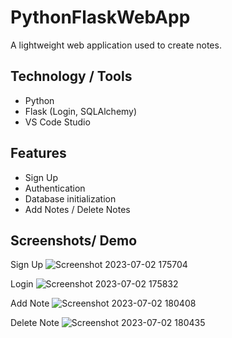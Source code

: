 # PythonFlaskWebApp

A lightweight web application used to create notes. 

## Technology / Tools

- Python
- Flask (Login, SQLAlchemy)
- VS Code Studio

## Features
- Sign Up
- Authentication
- Database initialization
- Add Notes / Delete Notes
  
## Screenshots/ Demo

Sign Up
![Screenshot 2023-07-02 175704](https://github.com/GerardRosario/PythonFlaskWebApp/assets/55461102/e8592108-5a87-435c-b7c4-a1fe97cc5aec)

Login
![Screenshot 2023-07-02 175832](https://github.com/GerardRosario/PythonFlaskWebApp/assets/55461102/0309c0b7-2074-4adf-a92d-78563db9b207)

Add Note
![Screenshot 2023-07-02 180408](https://github.com/GerardRosario/PythonFlaskWebApp/assets/55461102/5ccdd328-b810-4ea5-a3e4-c64ed6b88a8d)

Delete Note
![Screenshot 2023-07-02 180435](https://github.com/GerardRosario/PythonFlaskWebApp/assets/55461102/7d4be230-8719-4f9a-8f08-fbb603700f46)

